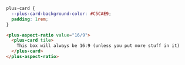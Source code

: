 ```css [style]
plus-card {
  --plus-card-background-color: #C5CAE9;
  padding: 1rem;
}
```

```html [template]
<plus-aspect-ratio value="16/9">
  <plus-card tile>
    This box will always be 16:9 (unless you put more stuff in it)
  </plus-card>
</plus-aspect-ratio>
```